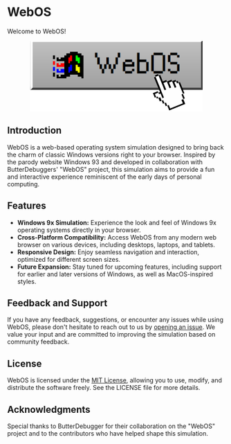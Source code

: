 # WebOS

Welcome to WebOS!

<p align="center">
  <img src="webos.png" alt="WebOS Logo">
</p>

## Introduction

WebOS is a web-based operating system simulation designed to bring back the charm of classic Windows versions right to your browser. Inspired by the parody website Windows 93 and developed in collaboration with ButterDebuggers' "WebOS" project, this simulation aims to provide a fun and interactive experience reminiscent of the early days of personal computing.

## Features

- **Windows 9x Simulation:** Experience the look and feel of Windows 9x operating systems directly in your browser.
- **Cross-Platform Compatibility:** Access WebOS from any modern web browser on various devices, including desktops, laptops, and tablets.
- **Responsive Design:** Enjoy seamless navigation and interaction, optimized for different screen sizes.
- **Future Expansion:** Stay tuned for upcoming features, including support for earlier and later versions of Windows, as well as MacOS-inspired styles.

## Feedback and Support

If you have any feedback, suggestions, or encounter any issues while using WebOS, please don't hesitate to reach out to us by [opening an issue](https://github.com/dvsloth/webos/issues). We value your input and are committed to improving the simulation based on community feedback.

## License

WebOS is licensed under the [MIT License](LICENSE), allowing you to use, modify, and distribute the software freely. See the LICENSE file for more details.

## Acknowledgments

Special thanks to ButterDebugger for their collaboration on the "WebOS" project and to the contributors who have helped shape this simulation.
